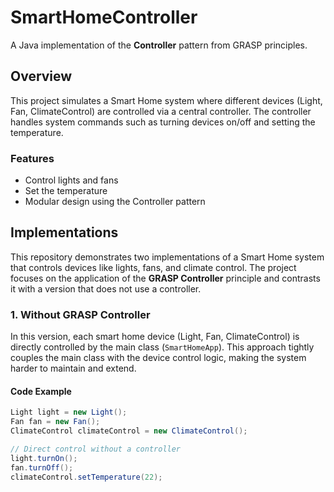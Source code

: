 # SmartHomeController

A Java implementation of the **Controller** pattern from GRASP principles.

## Overview

This project simulates a Smart Home system where different devices (Light, Fan, ClimateControl) are controlled via a central controller. The controller handles system commands such as turning devices on/off and setting the temperature.

### Features

- Control lights and fans
- Set the temperature
- Modular design using the Controller pattern

## Implementations

This repository demonstrates two implementations of a Smart Home system that controls devices like lights, fans, and climate control. The project focuses on the application of the **GRASP Controller** principle and contrasts it with a version that does not use a controller.

### 1. Without GRASP Controller

In this version, each smart home device (Light, Fan, ClimateControl) is directly controlled by the main class (`SmartHomeApp`). This approach tightly couples the main class with the device control logic, making the system harder to maintain and extend.

#### Code Example

```java
Light light = new Light();
Fan fan = new Fan();
ClimateControl climateControl = new ClimateControl();

// Direct control without a controller
light.turnOn();
fan.turnOff();
climateControl.setTemperature(22);
